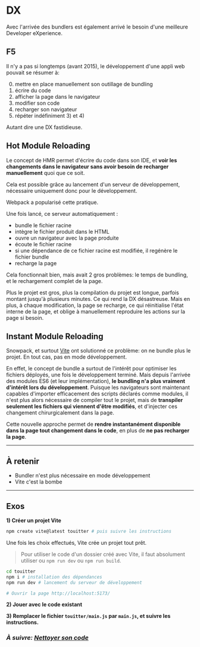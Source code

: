 # DX

Avec l'arrivée des bundlers est également arrivé le besoin d'une meilleure Developer eXperience.

## F5

Il n'y a pas si longtemps (avant 2015), le développement d'une appli web pouvait se résumer à:

0) mettre en place manuellement son outillage de bundling
1) écrire du code
2) afficher la page dans le navigateur
3) modifier son code
4) recharger son navigateur
5) répéter indéfiniment 3) et 4)

Autant dire une DX fastidieuse.

## Hot Module Reloading

Le concept de HMR permet d'écrire du code dans son IDE, et **voir les changements dans le navigateur sans avoir besoin de recharger manuellement** quoi que ce soit.

Cela est possible grâce au lancement d'un serveur de développement, nécessaire uniquement donc pour le développement.

Webpack a popularisé cette pratique.

Une fois lancé, ce serveur automatiquement :
- bundle le fichier racine
- intègre le fichier produit dans le HTML
- ouvre un navigateur avec la page produite
- écoute le fichier racine
- si une dépendance de ce fichier racine est modifiée, il regénère le fichier bundle
- recharge la page

Cela fonctionnait bien, mais avait 2 gros problèmes: le temps de bundling, et le rechargement complet de la page.

Plus le projet est gros, plus la compilation du projet est longue, parfois montant jusqu'à plusieurs minutes. Ce qui rend la DX désastreuse. Mais en plus, à chaque modification, la page se recharge, ce qui réinitialise l'état interne de la page, et oblige à manuellement reproduire les actions sur la page si besoin.

## Instant Module Reloading

Snowpack, et surtout [Vite](https://vitejs.dev/) ont solutionné ce problème: on ne bundle plus le projet. En tout cas, pas en mode développement.

En effet, le concept de bundle a surtout de l'intérêt pour optimiser les fichiers déployés, une fois le développement terminé.
Mais depuis l'arrivée des modules ES6 (et leur implémentation), **le bundling n'a plus vraiment d'intérêt lors du développement**.
Puisque les navigateurs sont maintenant capables d'importer efficacement des scripts déclarés comme modules, il n'est plus alors nécessaire de compiler tout le projet, mais de **transpiler seulement les fichiers qui viennent d'être modifiés**, et d'injecter ces changement chirurgicalement dans la page.

Cette nouvelle approche permet de **rendre instantanément disponible dans la page tout changement dans le code**, en plus de **ne pas recharger la page**.

---

## À retenir

- Bundler n'est plus nécessaire en mode développement
- Vite c'est la bombe

---

## Exos

**1) Créer un projet Vite**

```bash
npm create vite@latest touitter # puis suivre les instructions
```

Une fois les choix effectués, Vite crée un projet tout prêt.

> Pour utiliser le code d'un dossier créé avec Vite, il faut absolument utiliser ou `npm run dev` ou `npm run build`.

```bash
cd touitter
npm i # installation des dépendances
npm run dev # lancement du serveur de développement

# Ouvrir la page http://localhost:5173/
```

**2) Jouer avec le code existant**

**3) Remplacer le fichier `touitter/main.js` par `main.js`, et suivre les instructions.**



### _À suivre: [Nettoyer son code](./6-4_clean.md)_
